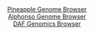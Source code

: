 <div id="Pineapple_Genome_Browser" align="center">
  <a href="https://igv.org/app/?sessionURL=blob:zZNdb5swGEb_i6VWm0T4DBCQqolmbUI_1rWUZU1VIWMMuAWb2A5JE.W_z6027WaVmotNk5BlXtn4eY8PW9BjLgijIAS2brm6ZQENiJqtEth2Df4CWyxAWMJGYA1wXGKOKcIg3IISCgnTmwu1s5ayE6FhENkNWkgrpgtHhy3cMApXQkesNcasaWDOOJSMC.OYw54ZpOoHK5zDrtPV2Y7uGgWU0IBNVzMqmNFhWmUr9b3sVymrMGUtztplI8lrgEzlURkLvYSfolkSIYSFOMfPcXEUncfRN.cknU.88Ty9ms5Sb3aYkIpCueT4qD6wj6_jHrKuHl5XKTrzelSoGrKW6cn68sD5fHiy7gjH4sjyrVHg2473AofQAq__p77VQ_bsfVpey0cUT_35MIYH9un4Vg3JhuXJVTJbxG_0vtNAw9BS.QBQzf3QMjXH9DTX9gYvU2ukmWagCHFGQHj_oAHJIXpSy..3QD53yhog8GL5KpAGGC8wB.EgME3fCgLbHfpDMwisnbYFS978Pbyn6U3gm3Zk215WkkYqpYtM0E7okFK9R6VebfbkeTFBUe9Udj6tEyhG2Fo8KqBuYgaj8d0fadqKgDr89RJVq._J9E_ce08QXeb7CrdJ3PYuOIsX6gc7_UpvZ3G0_j5RjOD8ePLE3kS0H56S8RZKtV5V1OtP53rICaRSFXoiSE4aIp9niiRbgdCyHaUuQKxhykXAq_yDqZma5Zoffyvq7B52PwA-">Pineapple Genome Browser</a>
</div>
<div id="Alphonso_Genome_Browser" align="center">
  <a href="https://igv.org/app/?sessionURL=blob:zZNdb5swGIX_i6VWm0QAQwgFKZqSNGuqNMmalKYfqpAhBlzAZraBJlH..9xq025WqbnYNMkX9ivb7znHj_egwVwQRoEPLB06OoRAAyJj7QqVVYHnqMQC.AkqBNYAxwnmmMYY.HuQICFRsLxSJzMpK.EbBpFVp0Q0ZbqwdVSiHaOoFXrMSmPEigJFjCPJuDCGHDXMIGnTaXGEqkpXvW3dMTZIIgMVVcaoYEaFaRq26r7wVylMMWUlDsu6kORNQKj0KI0bPUFfBuvVII6xEFO8vdz0B9PLwa09Dh4ueqOHYDFZB7316YqkFMma4_5dN_Hm7aQMFs83rF3C2wJn2fpiuvPGJ_b56filIhyLPnThmedatmOqYAjd4Jf_ybMa5Ejfs.vFbDuq6IzdVBERF6zpTlzbvu_l7Tu.DxooWFwrDkCccdeHpmabPc2xep3XKTzTTNNT6XBGgP_4pAHJUZyr7Y97ILeVogUI_L1.A0cDjG8wB37HM00Xep7ldN2u6XnwoO1BzYu_F.3XYOm5pjWwrF6YkEIqlDehoJXQEaV6Eyd6ujsyS7qIL3cn1tA6z7f5mUOiOUdZjhYPLk2v_5jm6_dSzd8eUFn9iKZ_wt1HhOgyOha2l6vFsOvgfLkbwm2wmn6rJ3fPTX1vPefvxnNcNAnjJZJqv6qo5U_eGsQJolIVGiJIRAoit2uVImuBDy1bYQtiVjDFIeBp9MnUTA065uffeNqHp8MP">Alphonso Genome Browser</a>
</div>


<div id="DAF_Genomics_Browser" align="center">
  <a href="https://ink-blot.github.io/?sessionURL=blob:tZFra9swFIb_iyD95Jtkx44NYWTrJW3XlTT1MlJKOLOPY7W25Upy0ybkv094LYNdGIMOJCFxLu.r8.zII0rFRUMSwhw6dCglFlGl2Myhbiv8BDUqkhRQKbSIxAIlNhmSZEcKUBrSq4.mstS6VYnr5lDYa2xEzTPlKN.B1lai0yWaVJs5UMNWNLBRTiZqk6zBhaotRaOEC1mGStme22KzXm3AHK.xVd8SV3VXad6rrowJYyx3CjBueZPj01.M_Adls_i7yWI.6evP8fk0H0_OTyef_aN0eRJ.WKaX00UaLg7mfN2A7iSO9dSf3S0fy9l1OFLTk7tl4A_Ye.6xATs.o7OBf3hw9NRyiWpMIzqKWUxjn.wtUomsMxhIVkqa0MCK2MhiQWC_XP1haOYgBSfJza1FtITs3qTf7Ih.bg0sovCh67lZRMgcJUns2PMiGsdsGESBF8d0b.1IJ6s3pnmcXsWRxyaMhc5XqI1.wat.hEbo1.Bbofyps9n_iqpcT72L.7PD.oFvvxg8y8syFshnVbWFi9.CCoz_P36sELIGbULfny9YoDJ6NTb6Bxd_f7v_Bg--">DAF Genomics Browser</a>
</div>
